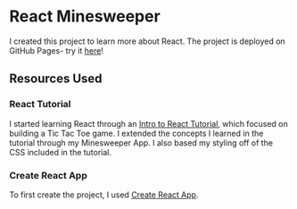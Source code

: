 # React Minesweeper

I created this project to learn more about React. The project is deployed on GitHub Pages- try it [here](https://ldups.github.io/react-minesweeper/)!

## Resources Used
### React Tutorial

I started learning React through an [Intro to React Tutorial](https://reactjs.org/tutorial/tutorial.html#setup-option-2-local-development-environment), which focused on building a Tic Tac Toe game. I extended the concepts I learned in the tutorial through my Minesweeper App. I also based my styling off of the CSS included in the tutorial.

### Create React App

To first create the project, I used [Create React App](https://github.com/facebook/create-react-app).




